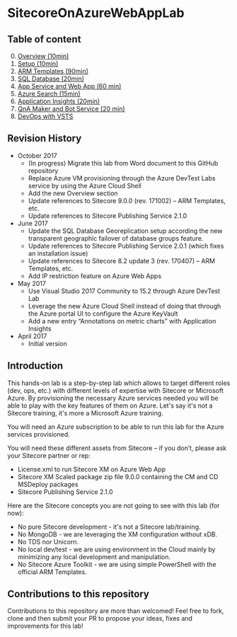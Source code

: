 # SitecoreOnAzureWebAppLab

## Table of content

0. [Overview (10min)](0%20-%20Overview/README.md)
1. [Setup (10min)](1%20-%20Setup/README.md)
2. [ARM Templates (90min)](2%20-%20ARM%20Templates/README.md)
3. [SQL Database (20min)](3%20-%20SQL%20Database/README.md)
4. [App Service and Web App (60 min)](4%20-%20App%20Service%20and%20Web%20App/README.md)
5. [Azure Search (15min)](5%20-%20Search/README.md)
6. [Application Insights (20min)](6%20-%20Application%20Insights/README.md)
7. [QnA Maker and Bot Service (20 min)](7%20-%20QnA%20Maker%20and%20Bot%20Service/README.md)
8. [DevOps with VSTS](8%20-%20DevOps%20with%20VSTS/README.md)

## Revision History

- October 2017
  - (In progress) Migrate this lab from Word document to this GitHub repository
  - Replace Azure VM provisioning through the Azure DevTest Labs service by using the Azure Cloud Shell
  - Add the new Overview section
  - Update references to Sitecore 9.0.0 (rev. 171002) – ARM Templates, etc.
  - Update references to Sitecore Publishing Service 2.1.0
- June 2017
  - Update the SQL Database Georeplication setup according the new transparent geographic failover of database groups feature.
  - Update references to Sitecore Publishing Service 2.0.1 (which fixes an installation issue)
  - Update references to Sitecore 8.2 update 3 (rev. 170407) – ARM Templates, etc.
  - Add IP restriction feature on Azure Web Apps
- May 2017
  - Use Visual Studio 2017 Community to 15.2 through Azure DevTest Lab
  - Leverage the new Azure Cloud Shell instead of doing that through the Azure portal UI to configure the Azure KeyVault
  - Add a new entry “Annotations on metric charts” with Application Insights
- April 2017
  - Initial version

## Introduction

This hands-on lab is a step-by-step lab which allows to target different roles (dev, ops, etc.) with different levels of expertise with Sitecore or Microsoft Azure. By provisioning the necessary Azure services needed you will be able to play with the key features of them on Azure. Let's say it's not a Sitecore training, it's more a Microsoft Azure training.

You will need an Azure subscription to be able to run this lab for the Azure services provisioned.

You will need these different assets from Sitecore – if you don’t, please ask your Sitecore partner or rep:
- License.xml to run Sitecore XM on Azure Web App
- Sitecore XM Scaled package zip file 9.0.0 containing the CM and CD MSDeploy packages
- Sitecore Publishing Service 2.1.0

Here are the Sitecore concepts you are not going to see with this lab (for now):
- No pure Sitecore development - it's not a Sitecore lab/training.
- No MongoDB - we are leveraging the XM configuration without xDB.
- No TDS nor Unicorn.
- No local dev/test - we are using environment in the Cloud mainly by minimizing any local development and manipulation.
- No Sitecore Azure Toolkit - we are using simple PowerShell with the official ARM Templates.

## Contributions to this repository

Contributions to this repository are more than welcomed! Feel free to fork, clone and then submit your PR to propose your ideas, fixes and improvements for this lab!
